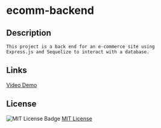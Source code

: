# ecomm-backend

## Description

    This project is a back end for an e-commerce site using  
    Express.js and Sequelize to interact with a database.

## Links

   [Video Demo](https://drive.google.com/file/d/1TMR07_YvNugRcVemNXbG-5whvjcn4xhr/view)

## License

   ![MIT License Badge](https://img.shields.io/badge/License-MIT-yellow.svg)
   [MIT License](https://opensource.org/licenses/MIT)